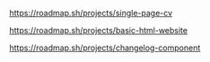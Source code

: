 https://roadmap.sh/projects/single-page-cv

https://roadmap.sh/projects/basic-html-website

https://roadmap.sh/projects/changelog-component
